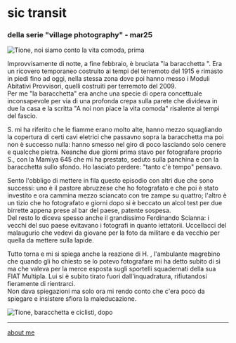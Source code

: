 # sic transit    
### della serie "village photography" - mar25

![](https://i.postimg.cc/dVJs0cXr/Immagine-2025-03-16-225952.jpg "Tione, noi siamo conto la vita comoda, prima")   

Improvvisamente di notte, a fine febbraio, è bruciata "la baracchetta ". Era un ricovero temporaneo costruito ai tempi del terremoto del 1915 e rimasto in piedi fino ad oggi, nella stessa zona dove poi hanno messo i Moduli Abitativi Provvisori, quelli costruiti per terremoto del 2009.  
Per me "la baracchetta" era anche una specie di opera concettuale inconsapevole per via di una profonda crepa sulla parete che divideva in due la casa e la scritta "A noi non piace la vita comoda" risalente ai tempi del fascio.     
  
S. mi ha riferito che le fiamme erano molto alte, hanno mezzo squagliando la copertura di certi cavi eletrici che passavno sopra la baracchetta ma poi non è successo nulla: hanno smesso nel giro di poco lasciando solo cenere e qualcche pietra. Neanche due giorni prima stavo per fotografare proprio S., con la Mamiya 645 che mi ha prestato, seduto sulla panchina e con la baracchetta sullo sfondo. Ho lasciato perdere: "tanto c'è tempo" pensavo.    

Sento l'obbligo di mettere in fila questo episodio con altri due che sono successi: uno è il pastore abruzzese che ho fotografato e che poi è stato investito e ora cammina mezzo sciancato con tre zampe su quattro; l'altro è un tizio che ho fotografato e giorni dopo si è beccato un alcol test per due birrette appena prese al bar del paese, patente sospesa.  
Del resto lo diceva spesso anche il grandissimo Ferdinando Scianna: i vecchi del suo paese evitavano i fotografi in quanto iettatorii. Uccellacci del malaugurio che vedevi da giovane per la foto da militare e da vecchio per quella da mettere sulla lapide.  

Tutto torna e mi si spiega anche la reazione di H. , l'ambulante magrebino che quando gli ho chiesto se lo potevo fotografare mi ha detto subito di sì ma che valeva per la merce esposta sugli sportelli squadernati della sua FIAT Multipla. Lui si è subito tirato fuori dall'inquadratura, rifiutandosi fieramente di rientrarci.  
Non dava spiegazioni ma solo ora mi rendo conto che c'era poco da spiegare e insistere sfiora la maleducazione.  
  
  
![](https://i.postimg.cc/Dw52JYkD/Immagine-2025-03-16-230015.jpg "Tione, baracchetta e ciclisti, dopo ") 

---  
[about me](https://about.me/cacioman)  
